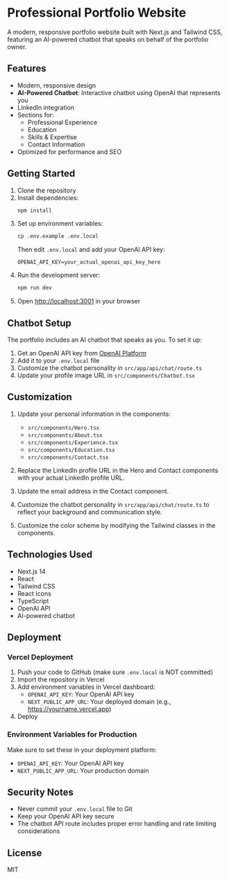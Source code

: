 # Professional Portfolio Website

A modern, responsive portfolio website built with Next.js and Tailwind CSS, featuring an AI-powered chatbot that speaks on behalf of the portfolio owner.

## Features

- Modern, responsive design
- **AI-Powered Chatbot**: Interactive chatbot using OpenAI that represents you
- LinkedIn integration
- Sections for:
  - Professional Experience
  - Education
  - Skills & Expertise
  - Contact Information
- Optimized for performance and SEO

## Getting Started

1. Clone the repository
2. Install dependencies:
   ```bash
   npm install
   ```
3. Set up environment variables:
   ```bash
   cp .env.example .env.local
   ```
   Then edit `.env.local` and add your OpenAI API key:
   ```
   OPENAI_API_KEY=your_actual_openai_api_key_here
   ```
4. Run the development server:
   ```bash
   npm run dev
   ```
5. Open [http://localhost:3001](http://localhost:3001) in your browser

## Chatbot Setup

The portfolio includes an AI chatbot that speaks as you. To set it up:

1. Get an OpenAI API key from [OpenAI Platform](https://platform.openai.com/account/api-keys)
2. Add it to your `.env.local` file
3. Customize the chatbot personality in `src/app/api/chat/route.ts`
4. Update your profile image URL in `src/components/Chatbot.tsx`

## Customization

1. Update your personal information in the components:
   - `src/components/Hero.tsx`
   - `src/components/About.tsx`
   - `src/components/Experience.tsx`
   - `src/components/Education.tsx`
   - `src/components/Contact.tsx`

2. Replace the LinkedIn profile URL in the Hero and Contact components with your actual LinkedIn profile URL.

3. Update the email address in the Contact component.

4. Customize the chatbot personality in `src/app/api/chat/route.ts` to reflect your background and communication style.

5. Customize the color scheme by modifying the Tailwind classes in the components.

## Technologies Used

- Next.js 14
- React
- Tailwind CSS
- React Icons
- TypeScript
- OpenAI API
- AI-powered chatbot

## Deployment

### Vercel Deployment

1. Push your code to GitHub (make sure `.env.local` is NOT committed)
2. Import the repository in Vercel
3. Add environment variables in Vercel dashboard:
   - `OPENAI_API_KEY`: Your OpenAI API key
   - `NEXT_PUBLIC_APP_URL`: Your deployed domain (e.g., https://yourname.vercel.app)
4. Deploy

### Environment Variables for Production

Make sure to set these in your deployment platform:
- `OPENAI_API_KEY`: Your OpenAI API key
- `NEXT_PUBLIC_APP_URL`: Your production domain

## Security Notes

- Never commit your `.env.local` file to Git
- Keep your OpenAI API key secure
- The chatbot API route includes proper error handling and rate limiting considerations

## License

MIT 